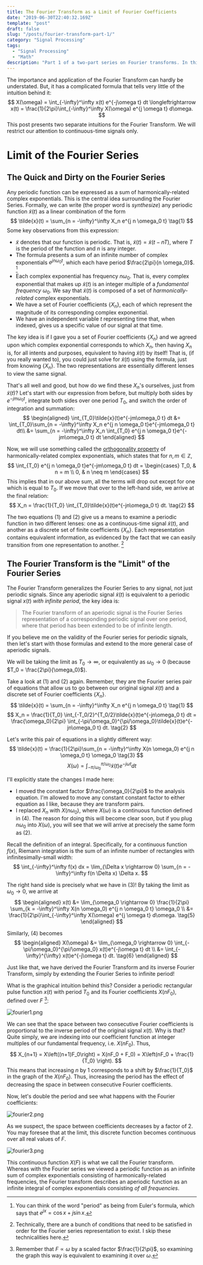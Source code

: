 ```yaml
---
title: The Fourier Transform as a Limit of Fourier Coefficients
date: "2019-06-30T22:40:32.169Z"
template: "post"
draft: false
slug: "/posts/fourier-transform-part-1/"
category: "Signal Processing"
tags:
  - "Signal Processing"
  - "Math"
description: "Part 1 of a two-part series on Fourier transforms. In this post, as a \"limit\" of the Fourier series."
---
```


The importance and application of the Fourier Transform can hardly be understated. But, it has a complicated formula that tells very little of the intuition behind it:
$$
X(\omega) = \int_{-\infty}^\infty x(t) e^{-j\omega t} dt \longleftrightarrow x(t) = \frac{1}{2\pi}\int_{-\infty}^\infty X(\omega) e^{j \omega t} d\omega.
$$
This post presents two separate intuitions for the Fourier Transform. We will restrict our attention to continuous-time signals only.

# Limit of the Fourier Series
## The Quick and Dirty on the Fourier Series
Any periodic function can be expressed as a sum of harmonically-related complex exponentials. This is the central idea surrounding the Fourier Series. Formally, we can write (the proper word is *synthesize*) any periodic function $\tilde{x}(t)$ as a linear combination of the form
$$
\tilde{x}(t) = \sum_{n = -\infty}^\infty X_n e^{j n \omega_0 t} \tag{1}
$$
Some key observations from this expression:
+ $\tilde{x}$ denotes that our function is periodic. That is, $\tilde{x}(t) = \tilde{x}(t - nT)$, where $T$ is the period of the function and $n$ is any integer.
+ The formula presents a sum of an infinite number of complex exponentials $e^{j n \omega_0 t}$, which each have period $\frac{2\pi}{n \omega_0}$. [^1]
+ Each complex exponential has frequency $n\omega_0$. That is, every complex exponential that makes up $\tilde{x}(t)$ is an integer multiple of a *fundamental frequency* $\omega_0$. We say that $\tilde{x}(t)$ is composed of a set of *harmonically-related* complex exponentials.
+ We have a set of Fourier coefficients $\{X_n\}$, each of which represent the magnitude of its corresponding complex exponential.
+ We have an independent variable $t$ representing time that, when indexed, gives us a specific value of our signal at that time.

The key idea is if I gave you a set of Fourier coefficients $\{X_n\}$ and we agreed upon which complex exponential corresponds to which $X_n$, then having $X_n$ is, for all intents and purposes, equivalent to having $\tilde{x}(t)$ by itself! That is, (if you really wanted to), you could just solve for $\tilde{x}(t)$ using the formula, just from knowing $\{X_n\}$. The two representations are essentially different lenses to view the same signal.

That's all well and good, but how do we find these $X_n$'s ourselves, just from $\tilde{x}(t)$? Let's start with our expression from before, but multiply both sides by $e^{-jm\omega_0 t}$, integrate both sides over one period $T_0$, and switch the order of integration and summation:
$$
\begin{aligned}
\int_{T_0}\tilde{x}(t)e^{-jm\omega_0 t} dt &= \int_{T_0}\sum_{n = -\infty}^\infty X_n e^{j n \omega_0 t}e^{-jm\omega_0 t} dt\\
 &= \sum_{n = -\infty}^\infty X_n \int_{T_0} e^{j n \omega_0 t}e^{-jm\omega_0 t} dt
\end{aligned}
$$

Now, we will use something called the [orthogonality property](https://en.wikipedia.org/wiki/Orthogonal_functions) of harmonically-related complex exponentials, which states that for $n, m \in \mathbb{Z}$,
$$
\int_{T_0} e^{j n \omega_0 t}e^{-jm\omega_0 t} dt = \begin{cases} T_0, & n = m \\ 0, & n \neq m \end{cases}
$$
This implies that in our above sum, all the terms will drop out except for one which is equal to $T_0$. If we move that over to the left-hand side, we arrive at the final relation:
$$
X_n = \frac{1}{T_0} \int_{T_0}\tilde{x}(t)e^{-jn\omega_0 t} dt. \tag{2}
$$

The two equations (1) and (2) give us a means to examine a periodic function in two different lenses: one as a continuous-time signal $\tilde{x}(t)$, and another as a discrete set of finite coefficients $\{X_n\}$. Each representation contains equivalent information, as evidenced by the fact that we can easily transition from one representation to another. [^2]


## The Fourier Transform is the "Limit" of the Fourier Series
The Fourier Transform generalizes the Fourier Series to any signal, not just periodic signals. Since any aperiodic signal $\tilde{x}(t)$ is equivalent to a periodic signal $x(t)$ *with infinite period*, the key idea is:
> The Fourier transform of an aperiodic signal is the Fourier Series representation of a corresponding periodic signal over one period, where that period has been extended to be of infinite length.

If you believe me on the validity of the Fourier series for periodic signals, then let's start with those formulas and extend to the more general case of aperiodic signals.

We will be taking the limit as $T_0 \rightarrow \infty$, or equivalently as $\omega_0 \rightarrow 0$ (because $T_0 = \frac{2\pi}{\omega_0}$).

Take a look at $(1)$ and $(2)$ again. Remember, they are the Fourier series pair of equations that allow us to go between our original signal $\tilde{x}(t)$ and a discrete set of Fourier coefficients $\{X_n\}$.
$$
\tilde{x}(t) = \sum_{n = -\infty}^\infty X_n e^{j n \omega_0 t} \tag{1}
$$
$$
X_n = \frac{1}{T_0} \int_{-T_0/2}^{T_0/2}\tilde{x}(t)e^{-jn\omega_0 t} dt = \frac{\omega_0}{2\pi} \int_{-\pi/\omega_0}^{\pi/\omega_0}\tilde{x}(t)e^{-jn\omega_0 t} dt. \tag{2}
$$

Let's write this pair of equations in a slightly different way:
$$
\tilde{x}(t) = \frac{1}{2\pi}\sum_{n = -\infty}^\infty X(n \omega_0) e^{j n \omega_0 t} \omega_0 \tag{3}
$$
$$
X(\omega) = \int_{-\pi/\omega_0}^{\pi/\omega_0} \tilde{x}(t)e^{-j\omega t} dt \tag{4}
$$

I'll explicitly state the changes I made here:
+ I moved the constant factor $\frac{\omega_0}{2\pi}$ to the analysis equation. I'm allowed to move any constant constant factor to either equation as I like, because they are transform pairs.
+ I replaced $X_n$ with $X(n \omega_0)$, where $X(\omega)$ is a continuous function defined in $(4)$. The reason for doing this will become clear soon, but if you plug $n\omega_0$ into $X(\omega)$, you will see that we will arrive at precisely the same form as $(2)$.

Recall the definition of an integral. Specifically, for a continuous function $f(x)$, Riemann integration is the sum of an infinite number of rectangles with infinitesimally-small width:
$$
\int_{-\infty}^\infty f(x) dx = \lim_{\Delta x \rightarrow 0} \sum_{n = -\infty}^\infty f(n \Delta x) \Delta x.
$$

The right hand side is precisely what we have in $(3)$! By taking the limit as $\omega_0 \rightarrow 0$, we arrive at
$$
\begin{aligned}
x(t) &= \lim_{\omega_0 \rightarrow 0} \frac{1}{2\pi} \sum_{k = -\infty}^\infty X(n \omega_0) e^{j n \omega_0 t} \omega_0 \\
 &= \frac{1}{2\pi}\int_{-\infty}^\infty X(\omega) e^{j \omega t} d\omega. \tag{5}
\end{aligned}
$$

Similarly, $(4)$ becomes
$$
\begin{aligned}
X(\omega) &= \lim_{\omega_0 \rightarrow 0} \int_{-\pi/\omega_0}^{\pi/\omega_0} x(t)e^{-j\omega t} dt \\
 &= \int_{-\infty}^{\infty} x(t)e^{-j\omega t} dt. \tag{6}
\end{aligned}
$$

Just like that, we have derived the Fourier Transform and its inverse Fourier Transform, simply by extending the Fourier Series to infinite period!

What is the graphical intuition behind this? Consider a periodic rectangular pulse function $x(t)$ with period $T_0$ and its Fourier coefficients $X(nF_0)$, defined over $F$ [^3]:

![fourier1.png](/media/fourier1.png)

We can see that the space between two consecutive Fourier coefficients is proportional to the inverse period of the original signal $x(t)$. Why is that? Quite simply, we are indexing into our coefficient function at integer multiples of our fundamental frequency, i.e. $X(n F_0)$. Thus,
$$
X_{n+1} = X\left((n+1)F_0\right) = X(nF_0 + F_0) = X\left(nF_0 + \frac{1}{T_0} \right).
$$
This means that increasing $n$ by $1$ corresponds to a shift by $\frac{1}{T_0}$ in the graph of the $X(nF_0)$. Thus, increasing the period has the effect of decreasing the space in between consecutive Fourier coefficients.

Now, let's double the period and see what happens with the Fourier coefficients:

![fourier2.png](/media/fourier2.png)

As we suspect, the space between coefficients decreases by a factor of $2$. You may foresee that at the limit, this discrete function becomes continuous over all real values of $F$.

![fourier3.png](/media/fourier3.png)

This continuous function $X(F)$ is what we call the Fourier transform. Whereas with the Fourier series we viewed a periodic function as an infinite sum of complex exponentials consisting of harmonically-related frequencies, the Fourier transform describes an aperiodic function as an infinite integral of complex exponentials consisting *of all frequencies*.



[^1]: You can think of the word "period" as being from Euler's formula, which says that $e^{jx} = \cos x + j \sin x$.
[^2]: Technically, there are a bunch of conditions that need to be satisfied in order for the Fourier series representation to exist. I skip these technicalities here.
[^3]: Remember that $F \propto \omega$ by a scaled factor $\frac{1}{2\pi}$, so examining the graph this way is equivalent to examining it over $\omega$.
